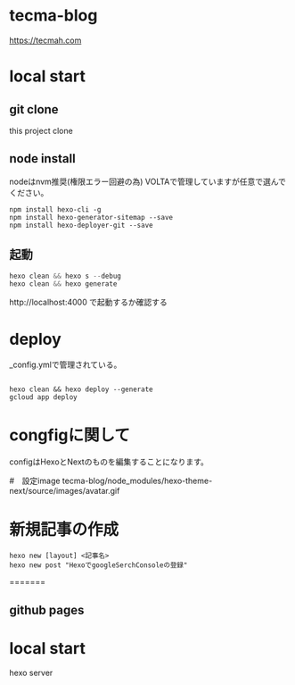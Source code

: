 # tecma-blog

https://tecmah.com
# local start

## git clone
this project clone

## node install
nodeはnvm推奨(権限エラー回避の為)
VOLTAで管理していますが任意で選んでください。

```
npm install hexo-cli -g
npm install hexo-generator-sitemap --save
npm install hexo-deployer-git --save

```

## 起動

```cc
hexo clean && hexo s --debug
hexo clean && hexo generate
```

http://localhost:4000 で起動するか確認する


# deploy
_config.ymlで管理されている。


```

hexo clean && hexo deploy --generate
gcloud app deploy

```

# congfigに関して
configはHexoとNextのものを編集することになります。

#　設定image
tecma-blog/node_modules/hexo-theme-next/source/images/avatar.gif



# 新規記事の作成

```
hexo new [layout] <記事名>
hexo new post "HexoでgoogleSerchConsoleの登録"
```
=======


## github pages



# local start

hexo server


